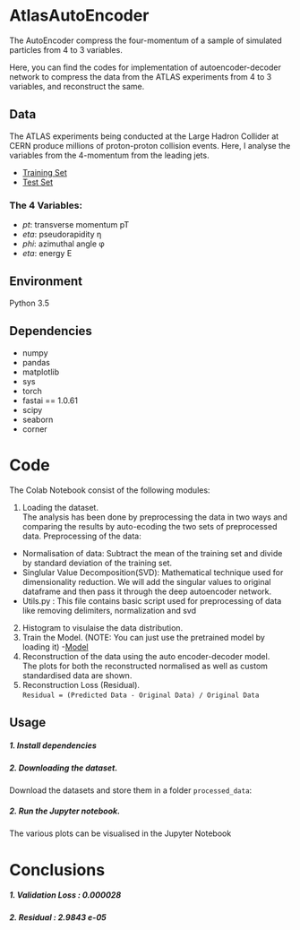 # AtlasAutoEncoder
The AutoEncoder compress the four-momentum of a sample of simulated particles from 4 to 3 variables.

Here, you can find the codes for implementation of autoencoder-decoder network to compress the data from the ATLAS experiments from 4 to 3 variables, and reconstruct the same.

## Data

The ATLAS experiments being conducted at the Large Hadron Collider at CERN produce millions of proton-proton collision events. Here, I analyse the variables from the 4-momentum from the leading jets.
- [Training Set](https://github.com/swaingotnochill/AtlasAutoEncoder/blob/main/Processed%20Data/train%20.csv)
- [Test Set](https://github.com/swaingotnochill/AtlasAutoEncoder/blob/main/Processed%20Data/test.csv)

### The 4 Variables:
- *pt*: transverse momentum pT 
- *eta*: pseudorapidity η 
- *phi*: azimuthal angle φ 
- *eta*: energy E

## Environment
Python 3.5    

## Dependencies  
- numpy      
- pandas 
- matplotlib 
- sys 
- torch  
- fastai == 1.0.61
- scipy 
- seaborn
- corner 

# Code
The Colab Notebook consist of the following modules:
1. Loading the dataset.  
The analysis has been done by preprocessing the data in two ways and comparing the results by auto-ecoding the two sets of preprocessed data. Preprocessing of the data:
- Normalisation of data: Subtract the mean of the training set and divide by standard deviation of the training set. 
- Singlular Value Decomposition(SVD): Mathematical technique used for dimensionality reduction. We will add the singular values to original dataframe and then pass it through the deep autoencoder network.  
- Utils.py : This file contains basic script used for preprocessing of data like removing delimiters, normalization and svd

2. Histogram to visulaise the data distribution. 
3. Train the Model. 
(NOTE: You can just use the pretrained model by loading it) 
-[Model](https://github.com/swaingotnochill/AtlasAutoEncoder/blob/main/models/AE_GivenNetworkWithSVD_v2.pth)
5. Reconstruction of the data using the auto encoder-decoder model.  
The plots for both the reconstructed normalised as well as custom standardised data are shown.  
5. Reconstruction Loss (Residual).  
`Residual = (Predicted Data - Original Data) / Original Data`  
## Usage

##### 1. Install dependencies
##### 2. Downloading the dataset.
Download the datasets and store them in a folder `processed_data`:
##### 2. Run the Jupyter notebook.
The various plots can be visualised in the Jupyter Notebook

# Conclusions

##### 1. Validation Loss : 0.000028
##### 2. Residual : 2.9843 e-05
